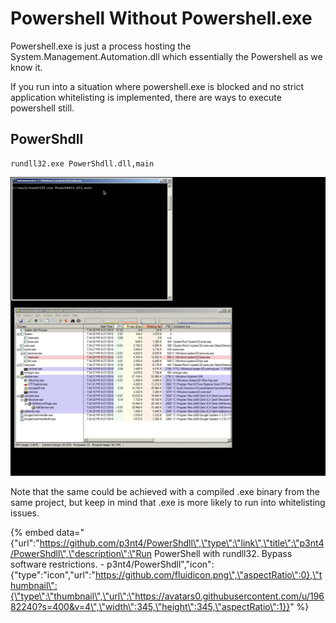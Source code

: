 # Powershell Without Powershell.exe

Powershell.exe is just a process hosting the System.Management.Automation.dll which essentially the  Powershell as we know it.

If you run into a situation where powershell.exe is blocked and no strict application whitelisting is implemented, there are ways to execute powershell still.

## PowerShdll

```text
rundll32.exe PowerShdll.dll,main
```

![](../.gitbook/assets/pwshll-rundll32.gif)

Note that the same could be achieved with a compiled .exe binary from the same project, but keep in mind that .exe is more likely to run into whitelisting issues.

{% embed data="{\"url\":\"https://github.com/p3nt4/PowerShdll\",\"type\":\"link\",\"title\":\"p3nt4/PowerShdll\",\"description\":\"Run PowerShell with rundll32. Bypass software restrictions. - p3nt4/PowerShdll\",\"icon\":{\"type\":\"icon\",\"url\":\"https://github.com/fluidicon.png\",\"aspectRatio\":0},\"thumbnail\":{\"type\":\"thumbnail\",\"url\":\"https://avatars0.githubusercontent.com/u/19682240?s=400&v=4\",\"width\":345,\"height\":345,\"aspectRatio\":1}}" %}

